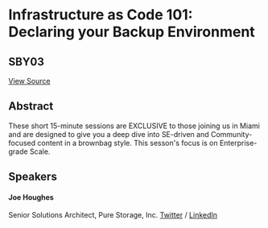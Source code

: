 # Infrastructure as Code 101: Declaring your Backup Environment
## SBY03
[View Source](https://connect.veeam.com/flow/veeam/veeamon2023/attendeeportal/page/sessioncatalog/session/1684281063270001CUJ1)

## Abstract
These short 15-minute sessions are EXCLUSIVE to those joining us in Miami and are designed to give you a deep dive into SE-driven and Community-focused content in a brownbag style. This sesson's focus is on Enterprise-grade Scale. 


## Speakers
#### Joe Houghes
Senior Solutions Architect, Pure Storage, Inc.
[Twitter](https://twitter.com/jhoughes) / [LinkedIn](https://www.linkedin.com/in/joehoughes)
